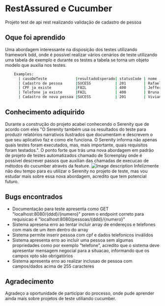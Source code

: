 # RestAssured e Cucumber

Projeto test de api rest realizando validação de cadastro de pessoa 

## Oque foi aprendido

Uma abordagem interessante na disposição dos testes utilizando framework bdd, onde é possível realizar vários cenários de teste utilizando uma tabela de exemplo e durante os testes a tabela se torna um objeto modelo que auxilia nos testes.

```bash
    Examples:                                                                     
      | casoDeTeste             |resultadoEsperado| statusCode | nome             
      | Cadastro de pessoa      |SUCESS           | 201        | Rafael Teixeira  
      | CPF ja existe           |FAIL             | 400        | Jefferson Bruno  
      | Telefone ja existe      |FAIL             | 400        | Bruna Carvalho   
      | Cadastro de nova pessoa |SUCESS           | 201        | Vivian Azevedo   
```

## Conhecimento adiquirido

Durante a construção do projeto acabei conhecendo o Serenity que de acordo com eles "O Serenity também usa os resultados do teste para produzir relatórios narrativos ilustrados que documentam e descrevem o que seu aplicativo faz e como ele funciona. O Serenity informa não apenas quais testes foram executados, mas, mais importante, quais requisitos foram testados.". O ponto forte que trás uma nova abordagem em padrão de projeto de testes automatizados chamado de Screenplay onde é possível descrever passos que auxilian das chamadas de execucao de métodos do cucumber através da feature.
![Image description](http://serenity-bdd.info/docs/articles/images/screenplay.png)
Infelizmente não deu tempo para eu utilizar o Serenity no projeto de teste, mas vou estudar mais sobre essa nova abordagem, acredito que tem potencial futuro.

## Bugs encontrados

- Documentação para teste apresenta como GET "localhost:8080/{ddd}/{numero}" porem o endpoint correto para requisicao é "localhost:8080/pessoas/{ddd}/{numero}"
- Sistema apresena erro ao tentar incluir array de endereços e telefones com mais de um item dentro do array
- Sistema permite inserir pessoa com cpf e dados telefonicos inválidos
- Sistema apresenta erro ao incluir uma pessoa sem algumas propriedades como por exemplo "telefone", acredito que o sistema deve apresentar mensagem negocial para a situacao, informando que os campos xpto são obrigatórios
- Sistema apresenta erro ao realizar inclusao de pessoa com campos/dados acima de 255 caracteres

## Agradecimento
Agradeço a oportunidade de participar do processo, onde pude aprender ainda mais sobre projetos de teste utiliando cucumber.
